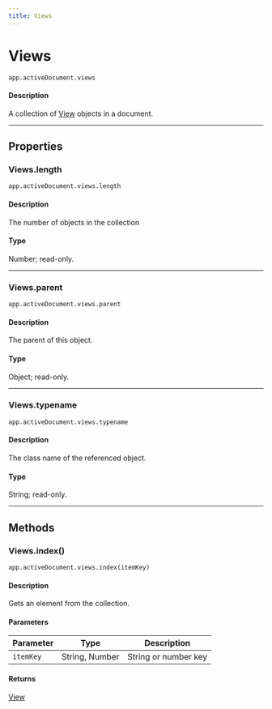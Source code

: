 ```yaml
---
title: Views
---
```

# Views

`app.activeDocument.views`

#### Description

A collection of [View](.././View) objects in a document.

---

## Properties

### Views.length

`app.activeDocument.views.length`

#### Description

The number of objects in the collection

#### Type

Number; read-only.

---

### Views.parent

`app.activeDocument.views.parent`

#### Description

The parent of this object.

#### Type

Object; read-only.

---

### Views.typename

`app.activeDocument.views.typename`

#### Description

The class name of the referenced object.

#### Type

String; read-only.

---

## Methods

### Views.index()

`app.activeDocument.views.index(itemKey)`

#### Description

Gets an element from the collection.

#### Parameters

| Parameter |      Type      |     Description      |
| --------- | -------------- | -------------------- |
| `itemKey` | String, Number | String or number key |

#### Returns

[View](.././View)
